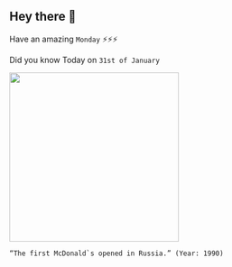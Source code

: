 ## Hey there 👋
Have an amazing `Monday` ⚡⚡⚡

Did you know Today on `31st of January`
 
 [<img src="https://gdb.rferl.org/CA591D40-4ACE-473F-8D55-05FF14BB3FB9_w2114_s.jpg" width="300" />](https://www.rferl.org/a/fast-food-moscow-russia/26542682.html#:~:text=When%20the%20fast%2Dfood%20chain,opened%20on%20January%2031%2C%201990.) 
 ```
“The first McDonald`s opened in Russia.” (Year: 1990)
```
